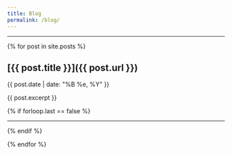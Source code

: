 ```yaml
---
title: Blog
permalink: /blog/
---
```


---

{% for post in site.posts %}

## [{{ post.title }}]({{ post.url }})

<p class="post-meta">
  <time>{{ post.date | date: "%B %e, %Y" }}</time>
</p>

{{ post.excerpt }}

{% if forloop.last == false %}

---

{% endif %}

{% endfor %}
